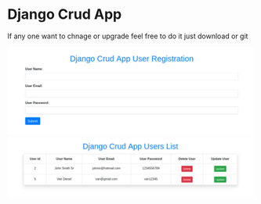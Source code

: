 <h1>Django Crud App</h1>

If any one want to chnage or upgrade feel free to do it just download or git

![](1.png)
![](2.png)
